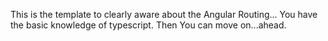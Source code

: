 This is the template to clearly aware about the Angular Routing...
You have the basic knowledge of typescript.
Then You can move on...ahead.
